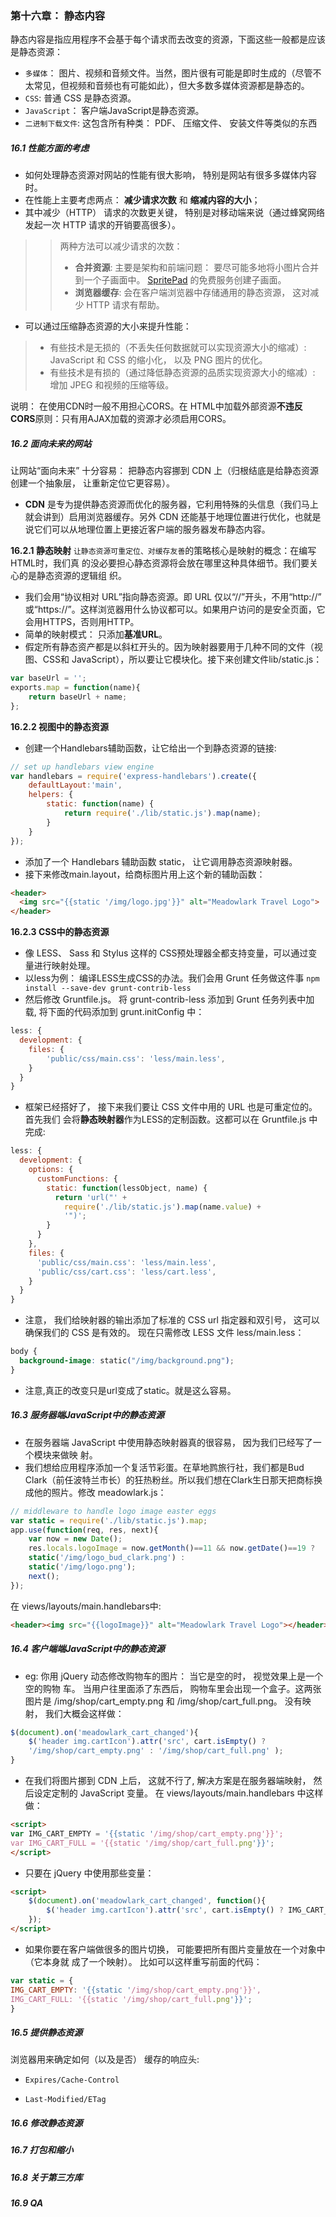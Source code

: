 ### 第十六章： 静态内容
静态内容是指应用程序不会基于每个请求而去改变的资源，下面这些一般都是应该是静态资源：
- `多媒体`： 图片、视频和音频文件。当然，图片很有可能是即时生成的（尽管不太常见，但视频和音频也有可能如此），但大多数多媒体资源都是静态的。
- `CSS`:  普通 CSS 是静态资源。
- `JavaScript`： 客户端JavaScript是静态资源。
- `二进制下载文件`: 这包含所有种类： PDF、 压缩文件、 安装文件等类似的东西

##### 16.1 性能方面的考虑
- 如何处理静态资源对网站的性能有很大影响， 特别是网站有很多多媒体内容时。
- 在性能上主要考虑两点： **减少请求次数** 和 **缩减内容的大小**；
- 其中减少（HTTP） 请求的次数更关键， 特别是对移动端来说（通过蜂窝网络发起一次
HTTP 请求的开销要高很多）。
>> 两种方法可以减少请求的次数：
>> - **合并资源**: 主要是架构和前端问题： 要尽可能多地将小图片合并到一个子画面中。 [SpritePad](http://wearekiss.com/spritepad) 的免费服务创建子画面。
>> - **浏览器缓存**: 会在客户端浏览器中存储通用的静态资源， 这对减少 HTTP 请求有帮助。

- 可以通过压缩静态资源的大小来提升性能：
> - 有些技术是无损的（不丢失任何数据就可以实现资源大小的缩减）: JavaScript 和 CSS 的缩小化， 以及 PNG 图片的优化。
> - 有些技术是有损的（通过降低静态资源的品质实现资源大小的缩减）: 增加 JPEG 和视频的压缩等级。

说明： 在使用CDN时一般不用担心CORS。在 HTML中加载外部资源**不违反CORS**原则：只有用AJAX加载的资源才必须启用CORS。


##### 16.2 面向未来的网站
让网站“面向未来” 十分容易： 把静态内容挪到 CDN 上（归根结底是给静态资源创建一个抽象层， 让重新定位它更容易）。
-  **CDN** 是专为提供静态资源而优化的服务器，它利用特殊的头信息（我们马上就会讲到）启用浏览器缓存。另外 CDN 还能基于地理位置进行优化，也就是说它们可以从地理位置上更接近客户端的服务器发布静态内容。

**16.2.1 静态映射**
`让静态资源可重定位、对缓存友善`的策略核心是映射的概念：在编写HTML时，我们真
的没必要担心静态资源将会放在哪里这种具体细节。我们要关心的是静态资源的逻辑组
织。
- 我们会用“协议相对 URL”指向静态资源。即 URL 仅以“//”开头，不用“http://” 或“https://”。这样浏览器用什么协议都可以。如果用户访问的是安全页面，它会用HTTPS，否则用HTTP。
- 简单的映射模式： 只添加**基准URL**。
- 假定所有静态资产都是以斜杠开头的。因为映射器要用于几种不同的文件（视图、CSS和 JavaScript），所以要让它模块化。接下来创建文件lib/static.js：
```JavaScript
var baseUrl = '';
exports.map = function(name){
	return baseUrl + name;
};
```

**16.2.2 视图中的静态资源**
- 创建一个Handlebars辅助函数，让它给出一个到静态资源的链接:
```JavaScript
// set up handlebars view engine
var handlebars = require('express-handlebars').create({
    defaultLayout:'main',
    helpers: {
        static: function(name) {
            return require('./lib/static.js').map(name);
        }
    }
});
```
- 添加了一个 Handlebars 辅助函数 static， 让它调用静态资源映射器。
- 接下来修改main.layout，给商标图片用上这个新的辅助函数：
```html
<header>
  <img src="{{static '/img/logo.jpg'}}" alt="Meadowlark Travel Logo">
</header>
```

**16.2.3 CSS中的静态资源**
- 像 LESS、 Sass 和 Stylus 这样的 CSS预处理器全都支持变量，可以通过变量进行映射处理。
- 以less为例： 编译LESS生成CSS的办法。我们会用 Grunt 任务做这件事
`npm install --save-dev grunt-contrib-less`
- 然后修改 Gruntfile.js。 将 grunt-contrib-less 添加到 Grunt 任务列表中加载, 将下面的代码添加到 grunt.initConfig 中：
```JavaScript
less: {
  development: {
    files: {
        'public/css/main.css': 'less/main.less',
    }
  }
}
```
- 框架已经搭好了， 接下来我们要让 CSS 文件中用的 URL 也是可重定位的。 首先我们
会将**静态映射器**作为LESS的定制函数。这都可以在 Gruntfile.js 中完成:
 ```JavaScript
 less: {
   development: {
     options: {
       customFunctions: {
         static: function(lessObject, name) {
           return 'url("' +
             require('./lib/static.js').map(name.value) +
             '")';
         }
       }
     },
     files: {
       'public/css/main.css': 'less/main.less',
       'public/css/cart.css': 'less/cart.less',
     }
   }
 }
 ```
 - 注意， 我们给映射器的输出添加了标准的 CSS url 指定器和双引号， 这可以确保我们的
CSS 是有效的。 现在只需修改 LESS 文件 less/main.less：
```css
body {
  background-image: static("/img/background.png");
}
```
- 注意,真正的改变只是url变成了static。就是这么容易。

##### 16.3 服务器端JavaScript中的静态资源
- 在服务器端 JavaScript 中使用静态映射器真的很容易， 因为我们已经写了一个模块来做映
射。
- 我们想给应用程序添加一个复活节彩蛋。在草地鹨旅行社，我们都是Bud Clark（前任波特兰市长）的狂热粉丝。所以我们想在Clark生日那天把商标换成他的照片。修改 meadowlark.js：
```JavaScript
// middleware to handle logo image easter eggs
var static = require('./lib/static.js').map;
app.use(function(req, res, next){
	var now = new Date();
	res.locals.logoImage = now.getMonth()==11 && now.getDate()==19 ?
	static('/img/logo_bud_clark.png') :
	static('/img/logo.png');
	next();
});
```
在 views/layouts/main.handlebars中:
```html
<header><img src="{{logoImage}}" alt="Meadowlark Travel Logo"></header>
```
##### 16.4  客户端端JavaScript中的静态资源
- eg: 你用 jQuery 动态修改购物车的图片： 当它是空的时， 视觉效果上是一个空的购物
车。 当用户往里面添了东西后， 购物车里会出现一个盒子。这两张图片是 /img/shop/cart_empty.png 和 /img/shop/cart_full.png。 没有映射， 我们大概会这样做：
```JavaScript
$(document).on('meadowlark_cart_changed'){
	$('header img.cartIcon').attr('src', cart.isEmpty() ?
	'/img/shop/cart_empty.png' : '/img/shop/cart_full.png' );
}
```
- 在我们将图片挪到 CDN 上后， 这就不行了, 解决方案是在服务器端映射， 然后设定定制的 JavaScript 变量。 在 views/layouts/main.handlebars 中这样做：
```html
<script>
var IMG_CART_EMPTY = '{{static '/img/shop/cart_empty.png'}}';
var IMG_CART_FULL = '{{static '/img/shop/cart_full.png'}}';
</script>
```
- 只要在 jQuery 中使用那些变量：
```html
<script>
	$(document).on('meadowlark_cart_changed', function(){
		$('header img.cartIcon').attr('src', cart.isEmpty() ? IMG_CART_EMPTY : IMG_CART_FULL );
	});
</script>
```
- 如果你要在客户端做很多的图片切换， 可能要把所有图片变量放在一个对象中（它本身就
成了一个映射）。 比如可以这样重写前面的代码：
```JavaScript
var static = {
IMG_CART_EMPTY: '{{static '/img/shop/cart_empty.png'}}',
IMG_CART_FULL: '{{static '/img/shop/cart_full.png'}}';
}
```

##### 16.5 提供静态资源
浏览器用来确定如何（以及是否） 缓存的响应头:
- `Expires/Cache-Control`

- `Last-Modified/ETag`

##### 16.6 修改静态资源


##### 16.7 打包和缩小


##### 16.8 关于第三方库


##### 16.9 QA
